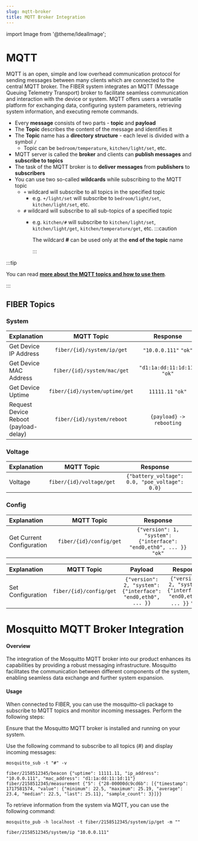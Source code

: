 ```yaml
---
slug: mqtt-broker
title: MQTT Broker Integration
---
```

import Image from '@theme/IdealImage';

# MQTT

MQTT is an open, simple and low overhead communication protocol for sending messages between many clients which are connected to the central MQTT broker. The FIBER system integrates an MQTT (Message Queuing Telemetry Transport) broker to facilitate seamless communication and interaction with the device or system. MQTT offers users a versatile platform for exchanging data, configuring system parameters, retrieving system information, and executing remote commands.
- Every **message** consists of two parts - **topic** and **payload**
- The **Topic** describes the content of the message and identifies it
- The **Topic** name has a **directory structure** - each level is divided with a symbol `/`
  - Topic can be `bedroom/temperature`, `kitchen/light/set`, etc.
- MQTT server is called the **broker** and clients can **publish messages** and **subscribe to topics**
- The task of the MQTT broker is to **deliver messages** from **publishers** to **subscribers**
- You can use two so-called **wildcards** while subscribing to the MQTT topic
  - `+` wildcard will subscribe to all topics in the specified topic
    - e.g. `+/light/set` will subscribe to `bedroom/light/set`, `kitchen/light/set`, etc.
  - `#` wildcard will subscribe to all sub-topics of a specified topic
    - e.g. `kitchen/#` will subscribe to `kitchen/light/set`, `kitchen/light/get`, `kitchen/temperature/get`, etc.
      :::caution

      The wildcard **#** can be used only at the **end of the topic** name

      :::

:::tip

You can read [**more about the MQTT topics and how to use them**](https://www.hivemq.com/blog/mqtt-essentials-part-5-mqtt-topics-best-practices/).

:::


## FIBER Topics

### System

|  Explanation            |    MQTT Topic                  |                        Response                        |
| :---------------------- | :----------------------------: | :----------------------------------------------------: |
| Get Device IP Address   | `fiber/{id}/system/ip/get`     | `"10.0.0.111"`  `"ok"`       |
| Get Device MAC Address  | `fiber/{id}/system/mac/get`    | `"d1:1a:dd:11:1d:11"` `"ok"` |
| Get Device Uptime       | `fiber/{id}/system/uptime/get` | `11111.11` `"ok"`            |
| Request Device Reboot (payload-delay)   | `fiber/{id}/system/reboot`   | `{payload}` ` -> rebooting `           |

### Voltage

|    Explanation   |      MQTT Topic         | Response  |
| :-------------   | :---------------------: | :-------: |
| Voltage          | `fiber/{id}/voltage/get`|  `{"battery_voltage": 0.0, "poe_voltage": 0.0}`|

### Config

|  Explanation             |    MQTT Topic                  |                        Response                              |
| :----------------------- | :----------------------------: | :----------------------------------------------------------: |
| Get Current Configuration| `fiber/{id}/config/get`        | `{"version": 1, "system": {"interface": "end0,eth0", ... }}` `"ok"` |

|  Explanation |    MQTT Topic  |   Payload     |      Response |
| :----------- | :------------: | :-----------: | :-----------: |
|Set Configuration|`fiber/{id}/config/get`|`{"version": 2, "system": {"interface": "end0,eth0", ... }}`| `{"version": 2, "system": {"interface": "end0,eth0", ... }}` `"ok"`|

# Mosquitto MQTT Broker Integration

#### Overview

The integration of the Mosquitto MQTT broker into our product enhances its capabilities by providing a robust messaging infrastructure. Mosquitto facilitates the communication between different components of the system, enabling seamless data exchange and further system expansion.

#### Usage

When connected to FIBER, you can use the mosquitto-cli package to subscribe to MQTT topics and monitor incoming messages. Perform the following steps:

Ensure that the Mosquitto MQTT broker is installed and running on your system.

Use the following command to subscribe to all topics (#) and display incoming messages:

```
mosquitto_sub -t "#" -v
```

```
fiber/2158512345/beacon {"uptime": 11111.11, "ip_address": "10.0.0.111", "mac_address": "d1:1a:dd:11:1d:11"}
fiber/2158512345/measurement {"5": {"28-00000dc9cd6b": [{"timestamp": 1717581574, "value": {"minimum": 22.5, "maximum": 25.19, "average": 23.4, "median": 22.5, "last": 25.11}, "sample_count": 3}]}}
```

To retrieve information from the system via MQTT, you can use the following command:

```
mosquitto_pub -h localhost -t fiber/2158512345/system/ip/get -m ""
```
```
fiber/2158512345/system/ip "10.0.0.111"
```
